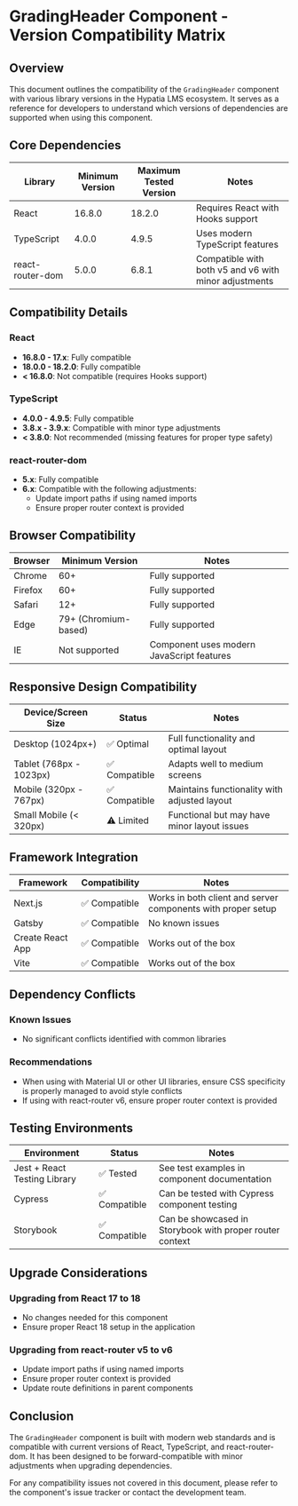 # GradingHeader Component - Version Compatibility Matrix

## Overview

This document outlines the compatibility of the `GradingHeader` component with various library versions in the Hypatia LMS ecosystem. It serves as a reference for developers to understand which versions of dependencies are supported when using this component.

## Core Dependencies

| Library | Minimum Version | Maximum Tested Version | Notes |
|---------|-----------------|------------------------|-------|
| React | 16.8.0 | 18.2.0 | Requires React with Hooks support |
| TypeScript | 4.0.0 | 4.9.5 | Uses modern TypeScript features |
| react-router-dom | 5.0.0 | 6.8.1 | Compatible with both v5 and v6 with minor adjustments |

## Compatibility Details

### React

- **16.8.0 - 17.x**: Fully compatible
- **18.0.0 - 18.2.0**: Fully compatible
- **< 16.8.0**: Not compatible (requires Hooks support)

### TypeScript

- **4.0.0 - 4.9.5**: Fully compatible
- **3.8.x - 3.9.x**: Compatible with minor type adjustments
- **< 3.8.0**: Not recommended (missing features for proper type safety)

### react-router-dom

- **5.x**: Fully compatible
- **6.x**: Compatible with the following adjustments:
  - Update import paths if using named imports
  - Ensure proper router context is provided

## Browser Compatibility

| Browser | Minimum Version | Notes |
|---------|-----------------|-------|
| Chrome | 60+ | Fully supported |
| Firefox | 60+ | Fully supported |
| Safari | 12+ | Fully supported |
| Edge | 79+ (Chromium-based) | Fully supported |
| IE | Not supported | Component uses modern JavaScript features |

## Responsive Design Compatibility

| Device/Screen Size | Status | Notes |
|-------------------|--------|-------|
| Desktop (1024px+) | ✅ Optimal | Full functionality and optimal layout |
| Tablet (768px - 1023px) | ✅ Compatible | Adapts well to medium screens |
| Mobile (320px - 767px) | ✅ Compatible | Maintains functionality with adjusted layout |
| Small Mobile (< 320px) | ⚠️ Limited | Functional but may have minor layout issues |

## Framework Integration

| Framework | Compatibility | Notes |
|-----------|---------------|-------|
| Next.js | ✅ Compatible | Works in both client and server components with proper setup |
| Gatsby | ✅ Compatible | No known issues |
| Create React App | ✅ Compatible | Works out of the box |
| Vite | ✅ Compatible | Works out of the box |

## Dependency Conflicts

### Known Issues

- No significant conflicts identified with common libraries

### Recommendations

- When using with Material UI or other UI libraries, ensure CSS specificity is properly managed to avoid style conflicts
- If using with react-router v6, ensure proper router context is provided

## Testing Environments

| Environment | Status | Notes |
|-------------|--------|-------|
| Jest + React Testing Library | ✅ Tested | See test examples in component documentation |
| Cypress | ✅ Compatible | Can be tested with Cypress component testing |
| Storybook | ✅ Compatible | Can be showcased in Storybook with proper router context |

## Upgrade Considerations

### Upgrading from React 17 to 18

- No changes needed for this component
- Ensure proper React 18 setup in the application

### Upgrading from react-router v5 to v6

- Update import paths if using named imports
- Ensure proper router context is provided
- Update route definitions in parent components

## Conclusion

The `GradingHeader` component is built with modern web standards and is compatible with current versions of React, TypeScript, and react-router-dom. It has been designed to be forward-compatible with minor adjustments when upgrading dependencies.

For any compatibility issues not covered in this document, please refer to the component's issue tracker or contact the development team.